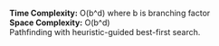 **Time Complexity:** O(b^d) where b is branching factor  
**Space Complexity:** O(b^d)  
Pathfinding with heuristic-guided best-first search.